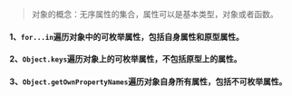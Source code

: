 > 对象的概念：无序属性的集合，属性可以是基本类型，对象或者函数。

#### 1、`for...in`遍历对象中的可枚举属性，包括自身属性和原型属性。

#### 2、`Object.keys`遍历对象上的可枚举属性，不包括原型上的属性。

#### 3、`Object.getOwnPropertyNames`遍历对象自身所有属性，包括不可枚举属性。

